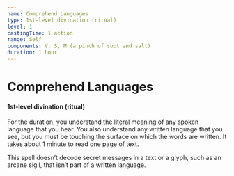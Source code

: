 ```yaml
---
name: Comprehend Languages
type: 1st-level divination (ritual)
level: 1
castingTime: 1 action
range: Self
components: V, S, M (a pinch of soot and salt)
duration: 1 hour
---
```


# Comprehend Languages

#### 1st-level divination (ritual)

For the duration, you understand the literal meaning of any spoken language that you hear. You also understand any written language that you see, but you must be touching the surface on which the words are written. It takes about 1 minute to read one page of text.

This spell doesn’t decode secret messages in a text or a glyph, such as an arcane sigil, that isn’t part of a written language.
